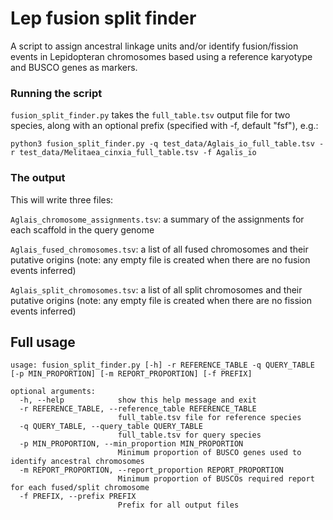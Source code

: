 # Lep fusion split finder 

A script to assign ancestral linkage units and/or identify fusion/fission events in Lepidopteran chromosomes based using a reference karyotype and BUSCO genes as markers.

### Running the script
`fusion_split_finder.py` takes the `full_table.tsv` output file for two species, along with an optional prefix (specified with -f, default "fsf"), e.g.:

```
python3 fusion_split_finder.py -q test_data/Aglais_io_full_table.tsv -r test_data/Melitaea_cinxia_full_table.tsv -f Agalis_io
```

### The output 

This will write three files:

`Aglais_chromosome_assignments.tsv`: a summary of the assignments for each scaffold in the query genome

`Aglais_fused_chromosomes.tsv`: a list of all fused chromosomes and their putative origins (note: any empty file is created when there are no fusion events inferred)

`Aglais_split_chromosomes.tsv`: a list of all split chromosomes and their putative origins (note: any empty file is created when there are no fission events inferred)


## Full usage 

```
usage: fusion_split_finder.py [-h] -r REFERENCE_TABLE -q QUERY_TABLE [-p MIN_PROPORTION] [-m REPORT_PROPORTION] [-f PREFIX]

optional arguments:
  -h, --help            show this help message and exit
  -r REFERENCE_TABLE, --reference_table REFERENCE_TABLE
                        full_table.tsv file for reference species
  -q QUERY_TABLE, --query_table QUERY_TABLE
                        full_table.tsv for query species
  -p MIN_PROPORTION, --min_proportion MIN_PROPORTION
                        Minimum proportion of BUSCO genes used to identify ancestral chromosomes
  -m REPORT_PROPORTION, --report_proportion REPORT_PROPORTION
                        Minimum proportion of BUSCOs required report for each fused/split chromosome
  -f PREFIX, --prefix PREFIX
                        Prefix for all output files
```
